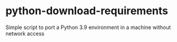 # python-download-requirements
Simple script to port a Python 3.9 environment in a machine without network access
